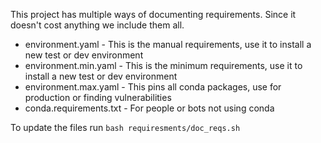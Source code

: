 This project has multiple ways of documenting requirements. Since it doesn't cost anything we include them all.

- environment.yaml - This is the manual requirements, use it to install a new test or dev environment
- environment.min.yaml - This is the minimum requirements, use it to install a new test or dev environment
- environment.max.yaml - This pins all conda packages, use for production or finding vulnerabilities
- conda.requirements.txt - For people or bots not using conda

To update the files run
`bash requiresments/doc_reqs.sh`
